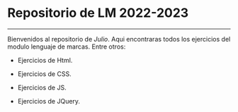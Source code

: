 # Repositorio de LM 2022-2023
-----------------------------
Bienvenidos al repositorio de *Julio*. Aqui encontraras todos los ejercicios del modulo lenguaje de marcas. Entre otros:

- Ejercicios de Html.

- Ejercicios de CSS.

- Ejercicios de JS.

- Ejercicios de JQuery.
